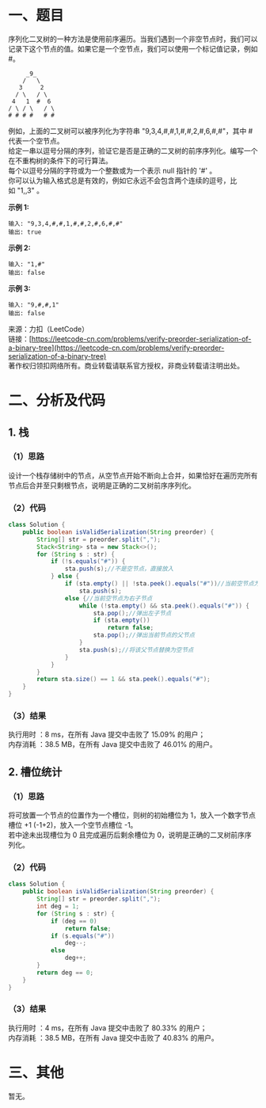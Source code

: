 # 一、题目
序列化二叉树的一种方法是使用前序遍历。当我们遇到一个非空节点时，我们可以记录下这个节点的值。如果它是一个空节点，我们可以使用一个标记值记录，例如 #。      
```
     _9_
    /   \
   3     2
  / \   / \
 4   1  #  6
/ \ / \   / \
# # # #   # #
```
例如，上面的二叉树可以被序列化为字符串 "9,3,4,#,#,1,#,#,2,#,6,#,#"，其中 # 代表一个空节点。      
给定一串以逗号分隔的序列，验证它是否是正确的二叉树的前序序列化。编写一个在不重构树的条件下的可行算法。       
每个以逗号分隔的字符或为一个整数或为一个表示 null 指针的 '#' 。       
你可以认为输入格式总是有效的，例如它永远不会包含两个连续的逗号，比如 "1,,3" 。      
      
**示例 1:**     
```
输入: "9,3,4,#,#,1,#,#,2,#,6,#,#"
输出: true
```
**示例 2:**     
```
输入: "1,#"
输出: false
```
**示例 3:**      
```
输入: "9,#,#,1"
输出: false
```
来源：力扣（LeetCode）   
链接：[https://leetcode-cn.com/problems/verify-preorder-serialization-of-a-binary-tree](https://leetcode-cn.com/problems/verify-preorder-serialization-of-a-binary-tree)      
著作权归领扣网络所有。商业转载请联系官方授权，非商业转载请注明出处。      
# 二、分析及代码    
## 1. 栈
### （1）思路
设计一个栈存储树中的节点，从空节点开始不断向上合并，如果恰好在遍历完所有节点后合并至只剩根节点，说明是正确的二叉树前序序列化。      
### （2）代码
```java
class Solution {
    public boolean isValidSerialization(String preorder) {
        String[] str = preorder.split(",");
        Stack<String> sta = new Stack<>();
        for (String s : str) {
            if (!s.equals("#")) {
                sta.push(s);//不是空节点，直接放入
            } else {
                if (sta.empty() || !sta.peek().equals("#"))//当前空节点为左子节点
                    sta.push(s);
                else {//当前空节点为右子节点
                    while (!sta.empty() && sta.peek().equals("#")) {
                        sta.pop();//弹出左子节点
                        if (sta.empty())
                            return false;
                        sta.pop();//弹出当前节点的父节点
                    }
                    sta.push(s);//将该父节点替换为空节点
                }
            }
        }
        return sta.size() == 1 && sta.peek().equals("#");
    }
}
```
### （3）结果
执行用时 ：8 ms，在所有 Java 提交中击败了 15.09% 的用户；    
内存消耗 ：38.5 MB，在所有 Java 提交中击败了 46.01% 的用户。      
## 2. 槽位统计
### （1）思路
将可放置一个节点的位置作为一个槽位，则树的初始槽位为 1，放入一个数字节点槽位 +1 (-1+2)，放入一个空节点槽位 -1。     
若中途未出现槽位为 0 且完成遍历后剩余槽位为 0，说明是正确的二叉树前序序列化。      
### （2）代码
```java
class Solution {
    public boolean isValidSerialization(String preorder) {
        String[] str = preorder.split(",");
        int deg = 1;
        for (String s : str) {
            if (deg == 0)
                return false;
            if (s.equals("#"))
                deg--;
            else
                deg++;
        }
        return deg == 0;
    }
}
```
### （3）结果
执行用时 ：4 ms，在所有 Java 提交中击败了 80.33% 的用户；    
内存消耗 ：38.5 MB，在所有 Java 提交中击败了 40.83% 的用户。      
# 三、其他
暂无。  
